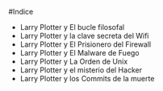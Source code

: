 #Indice

* Larry Plotter y El bucle filosofal
* Larry Plotter y la clave secreta del Wifi
* Larry Plotter y El Prisionero del Firewall
* Larry Plotter y El Malware de Fuego
* Larry Plotter y La Orden de Unix
* Larry Plotter y el misterio del Hacker
* Larry Plotter y los Commits de la muerte